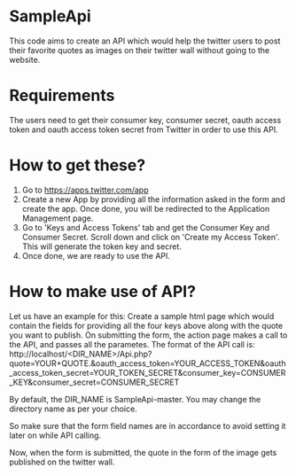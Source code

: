 # SampleApi

This code aims to create an API which would help the twitter users to post their favorite quotes as images on their twitter wall without going to the website.

Requirements
============
The users need to get their consumer key, consumer secret, oauth access token and oauth access token secret from Twitter in order to use this API.

How to get these?
=================
1. Go to https://apps.twitter.com/app
2. Create a new App by providing all the information asked in the form and create the app. Once done, you will be redirected to the Application Management page.
3. Go to 'Keys and Access Tokens' tab and get the Consumer Key and Consumer Secret. Scroll down and click on 'Create my Access Token'. This will generate the token key and secret.
4. Once done, we are ready to use the API.

How to make use of API?
=======================
Let us have an example for this:
Create a sample html page which would contain the fields for providing all the four keys above along with the quote you want to publish.
On submitting the form, the action page makes a call to the API, and passes all the parametes.
The format of the API call is:
http://localhost/<DIR_NAME>/Api.php?quote=YOUR+QUOTE.&oauth_access_token=YOUR_ACCESS_TOKEN&oauth_access_token_secret=YOUR_TOKEN_SECRET&consumer_key=CONSUMER_KEY&consumer_secret=CONSUMER_SECRET

By default, the DIR_NAME is SampleApi-master. You may change the directory name as per your choice.

So make sure that the form field names are in accordance to avoid setting it later on while API calling.

Now, when the form is submitted, the  quote in the form of the image gets published on the twitter wall.
